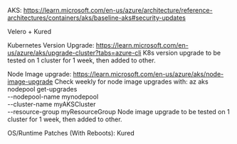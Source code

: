 AKS: https://learn.microsoft.com/en-us/azure/architecture/reference-architectures/containers/aks/baseline-aks#security-updates
    

Velero + Kured

Kubernetes Version Upgrade: https://learn.microsoft.com/en-us/azure/aks/upgrade-cluster?tabs=azure-cli
    K8s version upgrade to be tested on 1 cluster for 1 week, then added to other.

Node Image upgrade: https://learn.microsoft.com/en-us/azure/aks/node-image-upgrade
    Check weekly for node image upgrades with:
    az aks nodepool get-upgrades \
    --nodepool-name mynodepool \
    --cluster-name myAKSCluster \
    --resource-group myResourceGroup
    Node image upgrade to be tested on 1 cluster for 1 week, then added to other.

OS/Runtime Patches (With Reboots): Kured